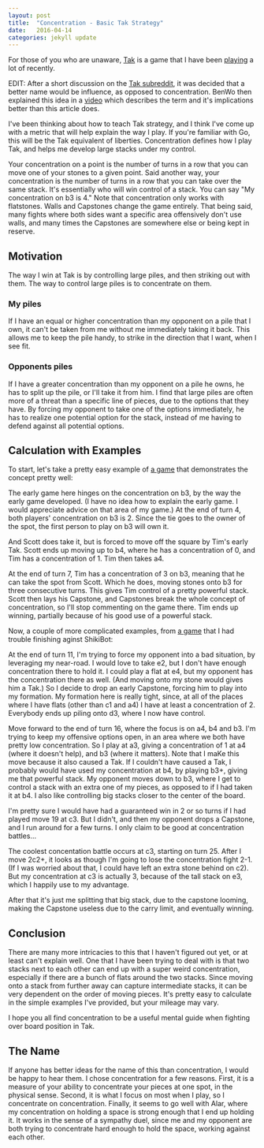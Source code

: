```yaml
---
layout: post
title:  "Concentration - Basic Tak Strategy"
date:   2016-04-14
categories: jekyll update
---
```

For those of you who are unaware, [Tak](http://www.cheapass.com/games/tak)
is a game that I have been [playing](https://playtak.com) a lot of recently.

EDIT: After a short discussion on the
[Tak subreddit](https://www.reddit.com/r/Tak/comments/4euork/a_post_on_tak_strategy_where_i_try_to_coin_the/),
it was decided that a better name would be influence, as opposed to
concentration. BenWo then explained this idea in a
[video](https://www.youtube.com/watch?v=z57rLl51VCc) which describes the
term and it's implications better than this article does.

I've been thinking about how to teach Tak strategy, and I think I've come up
with a metric that will help explain the way I play. If you're familiar with
Go, this will be the Tak equivalent of liberties. Concentration defines how I
play Tak, and helps me develop large stacks under my control.

Your concentration on a point is the number of turns in a row that you can move
one of your stones to a given point. Said another way, your concentration is
the number of turns in a row that you can take over the same stack. It's
essentially who will win control of a stack. You can say "My concentration on
b3 is 4." Note that concentration only works with flatstones. Walls and
Capstones change the game entirely. That being said, many fights where both
sides want a specific area offensively don't use walls, and many times the
Capstones are somewhere else or being kept in reserve.

## Motivation

The way I win at Tak is by controlling large piles, and then striking out with
them. The way to control large piles is to concentrate on them.

### My piles

If I have an equal or higher concentration than my opponent on a pile that I
own, it can't be taken from me without me immediately taking it back. This
allows me to keep the pile handy, to strike in the direction that I want, when
I see fit.

### Opponents piles

If I have a greater concentration than my opponent on a pile he owns, he has to
split up the pile, or I'll take it from him. I find that large piles are often
more of a threat than a specific line of pieces, due to the options that they
have. By forcing my opponent to take one of the options immediately, he has to
realize one potential option for the stack, instead of me having to defend
against all potential options.

## Calculation with Examples

To start, let's take a pretty easy example of [a game](https://jsfiddle.net/bwochinski/043hpzwu/embedded/result/?ptn=[Event%20%22Games%20at%20work%22]%0A[Site%20%22The%20Office%22]%0A[Date%20%222016.01.13%22]%0A[Player1%20%22Tim%22]%0A[Player2%20%22Scott%22]%0A[Round%20%221%22]%0A[Result%20%22R-0%22]%0A[Size%20%225%22]%0A%0A1.%20a2%20d3%0A2.%20c3%20a3%0A3.%20a5%20a1%0A4.%20b4%20b2%0A5.%20e3%20b3%0A6.%20c4%27%20b3%2B%0A7.%20c4%3C%20b3%0A8.%202b4-%27%20a3%3E%27%0A9.%20b4-%27%20b2%2B%0A10.%20c3%3C%20Cb4%0A11.%204b3%3E%27%20b4-%0A12.%204c3%2B22%20b2%27%0A13.%20Sb4%204b3%3C%27%0A14.%20Ca4%204a3%3E%0A15.%20Sc3%20a3%0A16.%20d4%27%20b5%0A17.%20a4%3E%27%20R-0)
that demonstrates the concept pretty well:

The early game here hinges on the concentration on b3, by the way the early
game developed. (I have no idea how to explain the early game. I would
appreciate advice on that area of my game.) At the end of turn 4, both players'
concentration on b3 is 2. Since the tie goes to the owner of the spot, the
first person to play on b3 will own it.

And Scott does take it, but is forced to move off the square by Tim's early
Tak. Scott ends up moving up to b4, where he has a concentration of 0, and Tim
has a concentration of 1. Tim then takes a4.

At the end of turn 7, Tim has a concentration of 3 on b3, meaning that he can
take the spot from Scott. Which he does, moving stones onto b3 for three
consecutive turns. This gives Tim control of a pretty powerful stack. Scott
then lays his Capstone, and Capstones break the whole concept of concentration,
so I'll stop commenting on the game there. Tim ends up winning, partially
because of his good use of a powerful stack.

Now, a couple of more complicated examples, from [a game](https://jsfiddle.net/bwochinski/043hpzwu/embedded/result/?ptn=[Event%20%22Playing%20bots%22]%0A[Site%20%22playtak.com%22]%0A[Player1%20%22SkikiBot%22]%0A[Player2%20%22timerot%22]%0A[Date%20%222016.04.10%22]%0A[Round%20%226%22]%0A[Result%20%22R-0%22]%0A[Size%20%225%22]%0A1.%20a1%20b4%0A2.%20c3%20e3%0A3.%20c2%20c5%0A4.%20d2%20c1%0A5.%20a4%20e2%0A6.%20d1%20d4%0A7.%20d3%20c1%3E%0A8.%20c1%20a5%0A9.%20b5%20c5%3C%0A10.%20e1%20c4%0A11.%20b3%202d1%3E%0A12.%20Ce4%20e3%3C%0A13.%20d2+%20d4-%0A14.%20c3%3E%20e3%0A15.%202d3%3E%20e2+%0A16.%202d3%3E%202b5-%0A17.%20a3%203b4-%0A18.%20a3%3E%20d2%0A19.%20a3%20Cc3%0A20.%204b3-%20d2+%0A21.%20e2%20c3%3C%0A22.%203b2%3E%20d2%0A23.%20a2%20a1+%0A24.%20a3-%202b3-%0A25.%203c2+%202d3%3C%0A26.%205e3%3C23%20c4-%0A27.%202d3%3C%20e3-%0A28.%203c3+%203b2%3E%0A29.%205c3%3C14%204c2+%0A30.%20b4%205c3+%0A31.%20b3%3E%20b5%0A32.%20b3%20c2%0A33.%20d3%20c2+%0A34.%20d3%3C%20Sd3%0A35.%204c3-22%20d4%0A36.%20c5%20e5%0A37.%20c5%3C%20R-0)
that I had trouble finishing aginst ShikiBot:

At the end of turn 11, I'm trying to force my opponent into a bad situation,
by leveraging my near-road. I would love to take e2, but I don't have enough
concentration there to hold it. I could play a flat at e4, but my opponent has the
concentration there as well. (And moving onto my stone would gives him a Tak.) So I
decide to drop an early Capstone, forcing him to play into my formation. My
formation here is really tight, since, at all of the places where I have flats
(other than c1 and a4) I have at least a concentration of 2. Everybody ends
up piling onto d3, where I now have control.

Move forward to the end of turn 16, where the focus is on a4, b4 and b3. I'm
trying to keep my offensive options open, in an area where we both have pretty
low concentration. So I play at a3, giving a concentration of 1 at a4 (where it
doesn't help), and b3 (where it matters). Note that I maKe this move because it
also caused a Tak. If I couldn't have caused a Tak, I probably would have used
my concentration at b4, by playing b3+, giving me that powerful stack. My
opponent moves down to b3, where I get to control a stack with an extra one of
my pieces, as opposed to if I had taken it at b4. I also like controlling big
stacks closer to the center of the board.

I'm pretty sure I would have had a guaranteed win in 2 or so turns if I had
played move 19 at c3. But I didn't, and then my opponent drops a Capstone, and
I run around for a few turns. I only claim to be good at concentration
battles...

The coolest concentation battle occurs at c3, starting on turn 25. After I move
2c2+, it looks as though I'm going to lose the concentration fight 2-1. (If I
was worried about that, I could have left an extra stone behind on c2). But my
concentration at c3 is actually 3, because of the tall stack on e3, which I
happily use to my advantage.

After that it's just me splitting that big stack, due to the capstone looming,
making the Capstone useless due to the carry limit, and eventually winning.

## Conclusion

There are many more intricacies to this that I haven't figured out yet, or at
least can't explain well. One that I have been trying to deal with is that two
stacks next to each other can end up with a super weird concentration,
especially if there are a bunch of flats around the two stacks. Since moving
onto a stack from further away can capture intermediate stacks, it can be very
dependent on the order of moving pieces. It's pretty easy to calculate in the
simple examples I've provided, but your mileage may vary.

I hope you all find concentration to be a useful mental guide when
fighting over board position in Tak.


## The Name

If anyone has better ideas for the name of this than concentration, I would be
happy to hear them. I chose concentration for a few reasons. First, it is a
measure of your ability to concentrate your pieces at one spot, in the physical
sense. Second, it is what I focus on most when I play, so I concentrate on
concentration. Finally, it seems to go well with Alar, where my concentration
on holding a space is strong enough that I end up holding it. It works in the
sense of a sympathy duel, since me and my opponent are both trying to
concentrate hard enough to hold the space, working against each other.

